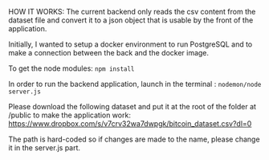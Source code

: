 HOW IT WORKS: The current backend only reads the csv content from the dataset file and convert it to a json object that is usable by the front of the application.


Initially, I wanted to setup a docker environment to run PostgreSQL and to make a connection between the back and the docker image.


To get the node modules: `npm install`


In order to run the backend application, launch in the terminal : `nodemon/node server.js`


Please download the following dataset and put it at the root of the folder at /public to make the application work:
https://www.dropbox.com/s/v7crv32wa7dwpgk/bitcoin_dataset.csv?dl=0


The path is hard-coded so if changes are made to the name, please change it in the server.js part.